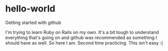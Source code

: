 # hello-world
Getting started with github

I'm trying to learn Ruby on Rails on my own.  It's a bit tough to understand everything that's going on and github was recommended as something I should have as well.  So here I am.  Second time practicing.  This isn't easy :(
